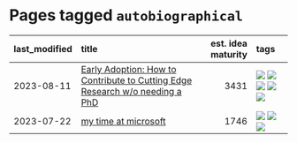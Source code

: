 # Pages tagged `autobiographical`

|last_modified|title|est. idea maturity|tags
|:---|:---|---:|:---|
|2023-08-11|[Early Adoption: How to Contribute to Cutting Edge Research w/o needing a PhD](../early_adoption_and_fomo.md)|3431|[![](https://img.shields.io/badge/tag-autobiographical-83cbca)](../tags/autobiographical.md) [![](https://img.shields.io/badge/tag-career_advice-296bb1)](../tags/career_advice.md) [![](https://img.shields.io/badge/tag-early_adoption-606780)](../tags/early_adoption.md) [![](https://img.shields.io/badge/tag-mentoring-9a9fc4)](../tags/mentoring.md) [![](https://img.shields.io/badge/tag-reddit-82f6b0)](../tags/reddit.md)|
|2023-07-22|[my time at microsoft](../my_time_at_microsoft.md)|1746|[![](https://img.shields.io/badge/tag-amazon-8a140)](../tags/amazon.md) [![](https://img.shields.io/badge/tag-autobiographical-83cbca)](../tags/autobiographical.md) [![](https://img.shields.io/badge/tag-microsoft-e33481)](../tags/microsoft.md)|